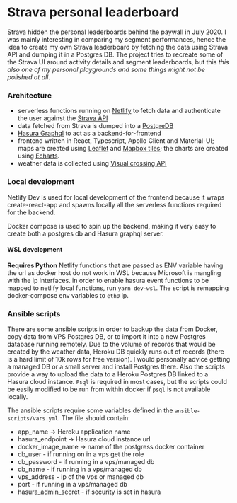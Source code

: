 # Strava personal leaderboard

Strava hidden the personal leaderboards behind the paywall in July 2020. I was mainly interesting in comparing my segment performances, hence the idea to create my own Strava leaderboard by fetching the data using Strava API and dumping it in a Postgres DB. The project tries to recreate some of the Strava UI around activity details and segment leaderboards, but this _this also one of my personal playgrounds and some things might not be polished at all_.

### Architecture

- serverless functions running on [Netlify](https://www.netlify.com/) to fetch data and authenticate the user against the [Strava API](https://developers.strava.com/)
- data fetched from Strava is dumped into a [PostgreDB](https://www.postgresql.org/)
- [Hasura Graphql](https://hasura.io/) to act as a backend-for-frontend
- frontend written in React, Typescript, Apollo Client and Material-UI; maps are created using [Leaflet](https://leafletjs.com/) and [Mapbox tiles](https://www.mapbox.com/maps); the charts are created using [Echarts](https://echarts.apache.org/en/index.html).
- weather data is collected using [Visual crossing API](https://www.visualcrossing.com/)

### Local development

Netlify Dev is used for local development of the frontend because it wraps create-react-app and spawns locally all the serverless functions required for the backend.

Docker compose is used to spin up the backend, making it very easy to create both a postgres db and Hasura graphql server.

#### WSL development

**Requires Python**
Netlify functions that are passed as ENV variable having the url as docker host do not work in WSL because Microsoft is mangling with the ip interfaces. in order to enable hasura event functions to be mapped to netlify local functions, run `yarn dev-wsl`. The script is remapping docker-compose env variables to `eth0` ip.

### Ansible scripts

There are some ansible scripts in order to backup the data from Docker, copy data from VPS Postgres DB, or to import it into a new Postgres database running remotely. Due to the volume of records that would be created by the weather data, Heroku DB quickly runs out of records (there is a hard limit of 10k rows for free version). I would personally advice getting a managed DB or a small server and install Postgres there. Also the scripts provide a way to upload the data to a Heroku Postgres DB linked to a Hasura cloud instance. `Psql` is required in most cases, but the scripts could be easily modified to be run from within docker if `psql` is not available locally.

The ansible scripts require some variables defined in the `ansible-scripts/vars.yml`. The file should contain:

- app_name -> Heroku application name
- hasura_endpoint -> Hasura cloud instance url
- docker_image_name -> name of the postgress docker container
- db_user - if running on in a vps get the role
- db_password - if running in a vps/managed db
- db_name - if running in a vps/managed db
- vps_address - ip of the vps or managed db
- port - if running in a vps/managed db
- hasura_admin_secret - if security is set in hasura
